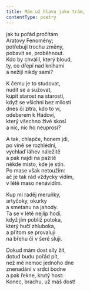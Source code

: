 ```yaml
---
title: Mám už hlavu jako trám,
contentType: poetry
---
```


<section>

jak tu pořád pročítám  
Aratovy Fenomény;  
potřebuji trochu změny,  
pobavit se, proběhnout.  
Kdo by chválil, který bloud,  
ty, co dřepí nad knihami  
a nežijí nikdy sami?

</section>

<section>

K čemu je to studovat,  
nudit se a sužovat,  
kupit starost na starosti,  
když se všichni bez milosti  
dnes či zítra, kdo to ví,  
odeberem k Hádovi,  
který všechno živé skosí  
a nic, nic ho neuprosí?

</section>

<section>

A tak, chlapče, honem jdi,  
po víně se rozhlédni,  
vychlaď láhev náležitě  
a pak najdi na pažitě  
někde místo, kde je stín.  
Po mase však netoužím:  
ač je tak rád vždycky vidím,  
v létě maso nenávidím.

</section>

<section>

Kup mi raděj meruňky,  
artyčoky, okurky  
a smetanu na jahody.  
Ta se v létě nejlíp hodí,  
když jím poblíž potoka,  
který hučí zhluboka,  
a přitom se provaluji  
na břehu či v šeré sluji.

</section>

<section>

Dokud mám dost síly žít,  
dotud budu pořád pít,  
než mě nemoc jednoho dne  
znenadání v srdci bodne  
a pak řekne, krutý host:  
Konec, brachu, už máš dost!

</section>
